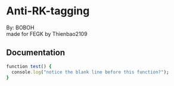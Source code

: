 # Anti-RK-tagging

By: BOBOH                         
made for FEGK by Thienbao2109

## Documentation
```ruby
function test() {
  console.log("notice the blank line before this function?");
}
```
